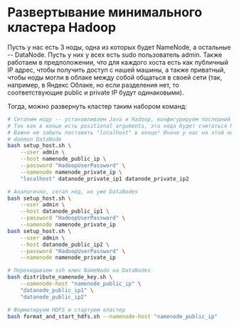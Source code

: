 # Развертывание минимального кластера Hadoop

Пусть у нас есть 3 ноды, одна из которых будет NameNode, а остальные -- DataNode.
Пусть у них у всех есть sudo пользователь admin.
Также работаем в предположении, что для каждого хоста есть как публичный IP адрес, чтобы получить доступ с нашей машины,
а также приватный, чтобы ноды могли в облаке между собой общаться в своей сети (так, например, в Яндекс Облаке, но
если разделения нет, то соответствующие public и private IP будут одинаковыми).

Тогда, можно развернуть кластер таким набором команд:
```bash
# Сетапим ноду -- устанавливаем Java и Hadoop, конфигурируем последний
# Так как в конце есть positional arguments, эта нода будет считаться NameNode
# Важно не забыть поставить "localhost" в конце! Иначе у нас на этой ноде не будет запущен
# daemon DataNode
bash setup_host.sh \
    --user admin \
    --host namenode_public_ip \
    --password "HadoopUserPassword" \
    --namenode namenode_private_ip \
    "localhost" datanode_private_ip1 datanode_private_ip2

# Аналогично, сетап нод, но уже DataNodes
bash setup_host.sh \
    --user admin \
    --host datanode_public_ip1 \
    --password "HadoopUserPassword" \
    --namenode namenode_private_ip
bash setup_host.sh \
    --user admin \
    --host datanode_public_ip2 \
    --password "HadoopUserPassword" \
    --namenode namenode_private_ip

# Перекидываем ssh ключ NameNode на DataNodes
bash distribute_namenode_key.sh \
    --namenode-host "namenode_public_ip" \
    "datanode_public_ip1" \
    "datanode_public_ip2"

# Форматируем HDFS и стартуем кластер
bash format_and_start_hdfs.sh --namenode-host "namenode_public_ip"
```